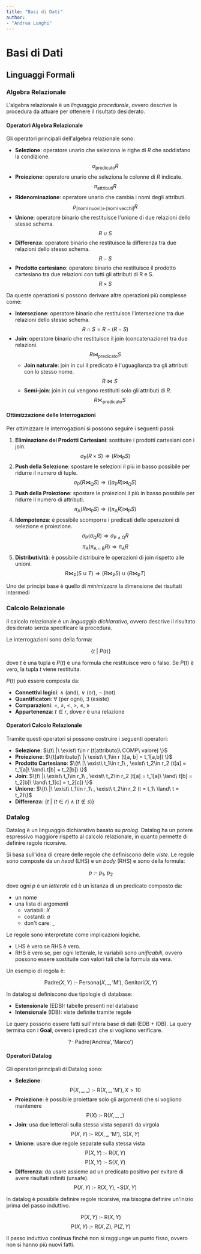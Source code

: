 ```yaml
---
title: "Basi di Dati"
author:
- "Andrea Lunghi"
---
```


# Basi di Dati

## Linguaggi Formali

### Algebra Relazionale

L'algebra relazionale è un *linguaggio procedurale*, ovvero descrive la procedura da attuare per ottenere il risultato desiderato.

#### Operatori Algebra Relazionale

Gli operatori principali dell'algebra relazionale sono:

- **Selezione**: operatore unario che seleziona le righe di $R$ che soddisfano la condizione.
$$\sigma_{\text{predicato}}R$$
- **Proiezione**: operatore unario che seleziona le colonne di $R$ indicate.
$$\pi_{\text{attributi}}R$$
- **Ridenominazione**: operatore unario che cambia i nomi degli attributi.
$$\rho_{\text{[nomi nuovi]←[nomi vecchi]}}R$$
- **Unione**: operatore binario che restituisce l'unione di due relazioni dello stesso schema.
$$R\cup S$$
- **Differenza**: operatore binario che restituisce la differenza tra due relazioni dello stesso schema.
$$R-S$$
- **Prodotto cartesiano**: operatore binario che restituisce il prodotto cartesiano tra due relazioni con tutti gli attributi di R e S.
$$R\times S$$

Da queste operazioni si possono derivare altre operazioni più complesse come:

- **Intersezione**: operatore binario che restituisce l'intersezione tra due relazioni dello stesso schema.
$$R\cap S = R - (R-S)$$
- **Join**: operatore binario che restituisce il join (concatenazione) tra due relazioni.
$$R\bowtie_{\text{predicato}} S$$
  - **Join naturale**: join in cui il predicato è l'uguaglianza tra gli attributi con lo stesso nome.
  $$R\bowtie S$$
  - **Semi-join**: join in cui vengono restituiti solo gli attributi di $R$.
  $$R\ltimes_{\text{predicato}} S$$

#### Ottimizzazione delle Interrogazioni

Per ottimizzare le interrogazioni si possono seguire i seguenti passi:

1. **Eliminazione dei Prodotti Cartesiani**: sostituire i prodotti cartesiani con i join.
$$\sigma_{\text{P}}(R\times S) \Rightarrow (R\bowtie_{\text{P}} S)$$
2. **Push della Selezione**: spostare le selezioni il più in basso possibile per ridurre il numero di tuple.
$$\sigma_{\text{P}}(R\bowtie_{\text{Q}} S) \Rightarrow ((\sigma_{\text{P}}R)\bowtie_{\text{Q}} S)$$
3. **Push della Proiezione**: spostare le proiezioni il più in basso possibile per ridurre il numero di attributi.
$$\pi_{\text{A}}(R\bowtie_{\text{P}} S) \Rightarrow ((\pi_{\text{A}}R)\bowtie_{\text{P}} S)$$
4. **Idempotenza**: è possibile scomporre i predicati delle operazioni di selezione e proiezione.
$$\sigma_{\text{P}}(\sigma_{\text{Q}}R) \Rightarrow \sigma_{\text{P}\land\text{Q}}R$$
$$\pi_{\text{A}}(\pi_{\text{A}\cap\text{B}}R) \Rightarrow \pi_{A}R$$
5. **Distributività**: è possibile distribuire le operazioni di join rispetto alle unioni.
$$R\bowtie_{\text{P}}(S\cup T) \Rightarrow (R\bowtie_{\text{P}}S)\cup(R\bowtie_{\text{P}}T)$$

Uno dei principi base è quello di *minimizzare* la dimensione dei risultati intermedi

### Calcolo Relazionale

Il calcolo relazionale è un *linguaggio dichiarativo*, ovvero descrive il risultato desiderato senza specificare la procedura.

Le interrogazioni sono della forma:

$$\{t\ |\ P(t)\}$$

dove $t$ è una tupla e $P(t)$ è una formula che restituisce vero o falso. Se $P(t)$ è vero, la tupla $t$ viene restituita.

$P(t)$ può essere composta da:

- **Connettivi logici**: $\land$ (and), $\lor$ (or), $\lnot$ (not)
- **Quantificatori**: $\forall$ (per ogni), $\exists$ (esiste)
- **Comparazioni**: $=$, $\neq$, $<$, $>$, $\leq$, $\geq$
- **Appartenenza**: $t \in r$, dove $r$ è una relazione

#### Operatori Calcolo Relazionale

Tramite questi operatori si possono costruire i seguenti operatori:

- **Selezione**: $\{t\ |\ \exist\ t\in r (t[attributo]\ COMP\ valore) \}$
- **Proiezione**: $\{t[attributo]\ |\ \exist\ t_1\in r (t[a, b] = t_1[a,b]) \}$
- **Prodotto Cartesiano**: $\{t\ |\ \exist\ t_1\in r_1\ , \exist\ t_2\in r_2 (t[a] = t_1[a]\ \land\ t[b] = t_2[b]) \}$
- **Join**: $\{t\ |\ \exist\ t_1\in r_1\ , \exist\ t_2\in r_2 (t[a] = t_1[a]\ \land\ t[b] = t_2[b]\ \land\ t_1[c] = t_2[c]) \}$
- **Unione**: $\{t\ |\ \exist\ t_1\in r_1\ , \exist\ t_2\in r_2 (t = t_1\ \land\ t = t_2)\}$
- **Differenza**: $\{t\ |\ (t \in r) \land (t \notin s)\}$

### Datalog

Datalog è un linguaggio dichiarativo basato su *prolog*.
Datalog ha un potere espressivo maggiore rispetto al calcolo relazionale, in quanto permette di definire regole ricorsive.

Si basa sull'idea di creare delle regole che definiscono delle *viste*. Le regole sono composte da un *head* (LHS) e un *body* (RHS) e sono della formula:

$$p\ \text{:-} \ p_1,\ p_2$$

dove ogni $p$ è un *letterale* ed è un istanza di un predicato composto da:

- un nome
- una lista di argomenti
  - variabili: $X$
  - costanti: $a$
  - don't care: $\_$

Le regole sono interpretate come implicazioni logiche.

- LHS è vero se RHS è vero.
- RHS è vero se, per ogni letterale, le variabili sono *unificabili*, ovvero possono essere sostituite con valori tali che la formula sia vera.

Un esempio di regola è:

$$\text{Padre}(X, Y)\ \text{:-}\ \text{Persona}(X, \_, \text{'M'}), \ \text{Genitori}(X,Y)$$

In datalog si definiscono due tipologie di database:

- **Estensionale** (EDB): tabelle presenti nel database
- **Intensionale** (IDB): viste definite tramite regole

Le query possono essere fatti sull'intera base di dati (EDB + IDB). La query termina con i **Goal**, ovvero i predicati che si vogliono verificare.

$$\text{?-}\ \text{Padre}(\text{'Andrea'}, \text{'Marco'})$$

#### Operatori Datalog

Gli operatori principali di Datalog sono:

- **Selezione**:
$$\text{P}(X,\_,\_)\ \text{:-}\ \text{R}(X, \_, \text{'M'}), X > 10$$
- **Proiezione**: è possibile proiettare solo gli argomenti che si vogliono mantenere
$$\text{P}(X)\ \text{:-}\ \text{R}(X, \_, \_)$$
- **Join**: usa due letterali sulla stessa vista separati da virgola
$$\text{P}(X, Y)\ \text{:-}\ \text{R}(X, \_, \text{'M'}), \ \text{S}(X,Y)$$
- **Unione**: usare due regole separate sulla stessa vista
$$\text{P}(X, Y)\ \text{:-}\ \text{R}(X, Y)$$
$$\text{P}(X, Y)\ \text{:-}\ \text{S}(X, Y)$$
- **Differenza**: da usare assieme ad un predicato positivo per evitare di avere risultati infiniti (unsafe).
$$\text{P}(X, Y)\ \text{:-}\ \text{R}(X, Y), \neg \text{S}(X, Y)$$

In datalog è possibile definire regole ricorsive, ma bisogna definire un'inizio prima del passo induttivo.

$$\text{P}(X, Y)\ \text{:-}\ \text{R}(X, Y)$$
$$\text{P}(X, Y)\ \text{:-}\ \text{R}(X, Z), \ \text{P}(Z, Y)$$

Il passo induttivo continua finché non si raggiunge un punto fisso, ovvero non si hanno più nuovi fatti.
